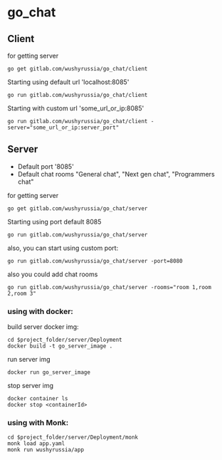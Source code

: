 # go_chat

## Client
for getting server
```
go get gitlab.com/wushyrussia/go_chat/client
```
Starting using default url 'localhost:8085'
```
go run gitlab.com/wushyrussia/go_chat/client
```

Starting with custom url 'some_url_or_ip:8085'
```
go run gitlab.com/wushyrussia/go_chat/client -server="some_url_or_ip:server_port"
```

## Server
- Default port '8085'
- Default chat rooms "General chat",  "Next gen chat",  "Programmers chat"

for getting server
```
go get gitlab.com/wushyrussia/go_chat/server
```

Starting using port default 8085
```
go run gitlab.com/wushyrussia/go_chat/server
```
also, you can start using custom port:
```
go run gitlab.com/wushyrussia/go_chat/server -port=8080
```

also you could add chat rooms
```
go run gitlab.com/wushyrussia/go_chat/server -rooms="room 1,room 2,room 3"
```

### using with docker:
build server docker img:
```
cd $project_folder/server/Deployment
docker build -t go_server_image .
```
run server img
```
docker run go_server_image
```
stop server img
```
docker container ls
docker stop <containerId>
```

### using with Monk:
```
cd $project_folder/server/Deployment/monk
monk load app.yaml
monk run wushyrussia/app
```